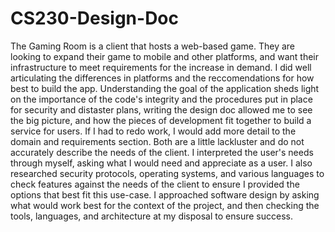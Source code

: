 # CS230-Design-Doc
The Gaming Room is a client that hosts a web-based game. They are looking to expand their game to mobile and other platforms, and want their infrastructure to meet requirements for the increase in demand. I did well articulating the differences in platforms and the reccomendations for how best to build the app. Understanding the goal of the application sheds light on the importance of the code's integrity and the procedures put in place for security and distaster plans, writing the design doc allowed me to see the big picture, and how the pieces of development fit together to build a service for users. If I had to redo work, I would add more detail to the domain and requirements section. Both are a little lackluster and do not accurately describe the needs of the client. I interpreted the user's needs through myself, asking what I would need and appreciate as a user. I also researched security protocols, operating systems, and various languages to check features against the needs of the client to ensure I provided the options that best fit this use-case. I approached software design by asking what would work best for the context of the project, and then checking the tools, languages, and architecture at my disposal to ensure success. 
